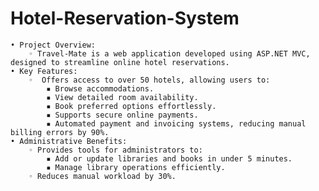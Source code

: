 # Hotel-Reservation-System
    • Project Overview:
        ◦ Travel-Mate is a web application developed using ASP.NET MVC, designed to streamline online hotel reservations. 
    • Key Features:
        ◦  Offers access to over 50 hotels, allowing users to:
            ▪ Browse accommodations.
            ▪ View detailed room availability.
            ▪ Book preferred options effortlessly.
            ▪ Supports secure online payments.
            ▪ Automated payment and invoicing systems, reducing manual billing errors by 90%.
    • Administrative Benefits:
        ◦ Provides tools for administrators to:
            ▪ Add or update libraries and books in under 5 minutes.
            ▪ Manage library operations efficiently.
        ◦ Reduces manual workload by 30%.

